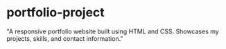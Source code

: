 # portfolio-project
"A responsive  portfolio website built using HTML and CSS. Showcases my projects, skills, and contact information."
